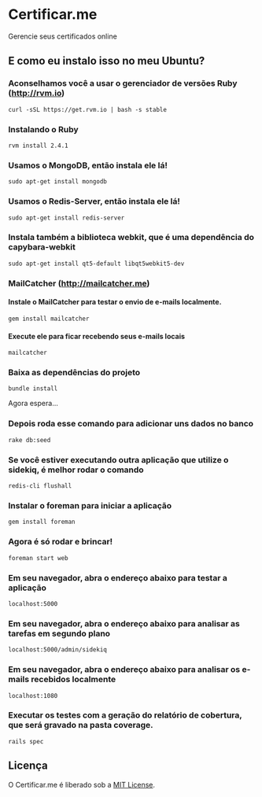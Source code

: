 # Certificar.me

Gerencie seus certificados online

## E como eu instalo isso no meu Ubuntu?

### Aconselhamos você a usar o gerenciador de versões Ruby (http://rvm.io)

    curl -sSL https://get.rvm.io | bash -s stable

### Instalando o Ruby

    rvm install 2.4.1

### Usamos o MongoDB, então instala ele lá!

    sudo apt-get install mongodb

### Usamos o Redis-Server, então instala ele lá!

    sudo apt-get install redis-server

### Instala também a biblioteca webkit, que é uma dependência do capybara-webkit

    sudo apt-get install qt5-default libqt5webkit5-dev

### MailCatcher (http://mailcatcher.me)

#### Instale o MailCatcher para testar o envio de e-mails localmente.

    gem install mailcatcher

#### Execute ele para ficar recebendo seus e-mails locais

    mailcatcher

### Baixa as dependências do projeto

    bundle install

Agora espera...

### Depois roda esse comando para adicionar uns dados no banco

    rake db:seed

### Se você estiver executando outra aplicação que utilize o sidekiq, é melhor rodar o comando

    redis-cli flushall

### Instalar o foreman para iniciar a aplicação

    gem install foreman

### Agora é só rodar e brincar!

    foreman start web

### Em seu navegador, abra o endereço abaixo para testar a aplicação

    localhost:5000

### Em seu navegador, abra o endereço abaixo para analisar as tarefas em segundo plano

    localhost:5000/admin/sidekiq

### Em seu navegador, abra o endereço abaixo para analisar os e-mails recebidos localmente

    localhost:1080

### Executar os testes com a geração do relatório de cobertura, que será gravado na pasta coverage.

    rails spec

## Licença

O Certificar.me é liberado sob a [MIT License](http://www.opensource.org/licenses/MIT).
